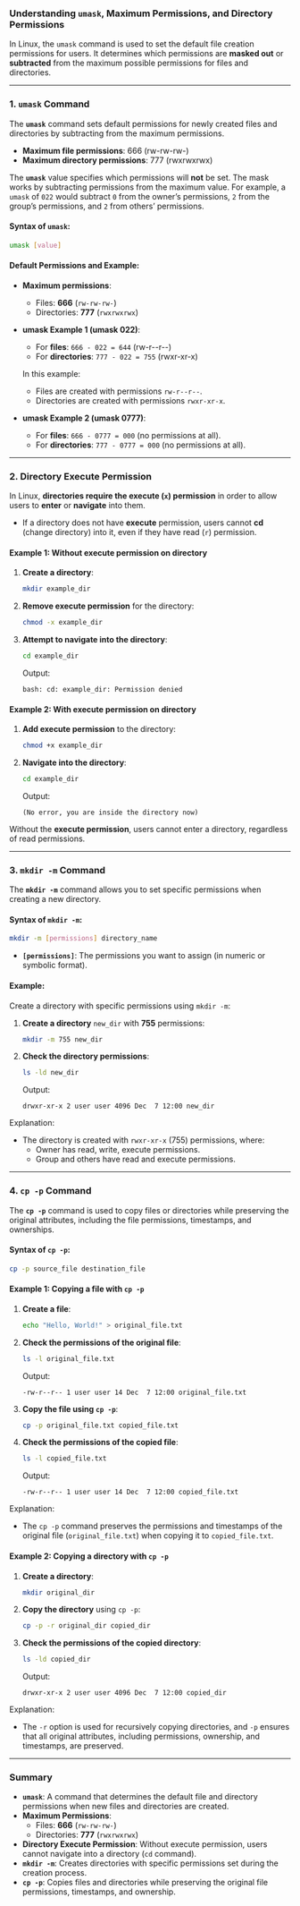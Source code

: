 ### **Understanding `umask`, Maximum Permissions, and Directory Permissions**

In Linux, the `umask` command is used to set the default file creation permissions for users. It determines which permissions are **masked out** or **subtracted** from the maximum possible permissions for files and directories.

---

### **1. `umask` Command**

The **`umask`** command sets default permissions for newly created files and directories by subtracting from the maximum permissions.

- **Maximum file permissions**: 666 (rw-rw-rw-)
- **Maximum directory permissions**: 777 (rwxrwxrwx)

The **`umask`** value specifies which permissions will **not** be set. The mask works by subtracting permissions from the maximum value. For example, a `umask` of `022` would subtract `0` from the owner’s permissions, `2` from the group’s permissions, and `2` from others’ permissions.

#### **Syntax of `umask`:**
```bash
umask [value]
```

#### **Default Permissions and Example:**
- **Maximum permissions**:
  - Files: **666** (`rw-rw-rw-`)
  - Directories: **777** (`rwxrwxrwx`)
  
- **umask Example 1 (umask 022)**:
  - For **files**: `666 - 022 = 644` (rw-r--r--)
  - For **directories**: `777 - 022 = 755` (rwxr-xr-x)
  
  In this example:
  - Files are created with permissions `rw-r--r--`.
  - Directories are created with permissions `rwxr-xr-x`.
  
- **umask Example 2 (umask 0777)**:
  - For **files**: `666 - 0777 = 000` (no permissions at all).
  - For **directories**: `777 - 0777 = 000` (no permissions at all).

---

### **2. Directory Execute Permission**

In Linux, **directories require the execute (`x`) permission** in order to allow users to **enter** or **navigate** into them.

- If a directory does not have **execute** permission, users cannot **cd** (change directory) into it, even if they have read (`r`) permission.

#### **Example 1: Without execute permission on directory**

1. **Create a directory**:
   ```bash
   mkdir example_dir
   ```

2. **Remove execute permission** for the directory:
   ```bash
   chmod -x example_dir
   ```

3. **Attempt to navigate into the directory**:
   ```bash
   cd example_dir
   ```
   Output:
   ```
   bash: cd: example_dir: Permission denied
   ```

#### **Example 2: With execute permission on directory**

1. **Add execute permission** to the directory:
   ```bash
   chmod +x example_dir
   ```

2. **Navigate into the directory**:
   ```bash
   cd example_dir
   ```
   Output:
   ```
   (No error, you are inside the directory now)
   ```

Without the **execute permission**, users cannot enter a directory, regardless of read permissions.

---

### **3. `mkdir -m` Command**

The **`mkdir -m`** command allows you to set specific permissions when creating a new directory.

#### **Syntax of `mkdir -m`**:
```bash
mkdir -m [permissions] directory_name
```

- **`[permissions]`**: The permissions you want to assign (in numeric or symbolic format).

#### **Example:**

Create a directory with specific permissions using `mkdir -m`:

1. **Create a directory** `new_dir` with **755** permissions:
   ```bash
   mkdir -m 755 new_dir
   ```

2. **Check the directory permissions**:
   ```bash
   ls -ld new_dir
   ```

   Output:
   ```
   drwxr-xr-x 2 user user 4096 Dec  7 12:00 new_dir
   ```

Explanation:
- The directory is created with `rwxr-xr-x` (755) permissions, where:
  - Owner has read, write, execute permissions.
  - Group and others have read and execute permissions.

---

### **4. `cp -p` Command**

The **`cp -p`** command is used to copy files or directories while preserving the original attributes, including the file permissions, timestamps, and ownerships.

#### **Syntax of `cp -p`**:
```bash
cp -p source_file destination_file
```

#### **Example 1: Copying a file with `cp -p`**

1. **Create a file**:
   ```bash
   echo "Hello, World!" > original_file.txt
   ```

2. **Check the permissions of the original file**:
   ```bash
   ls -l original_file.txt
   ```

   Output:
   ```
   -rw-r--r-- 1 user user 14 Dec  7 12:00 original_file.txt
   ```

3. **Copy the file using `cp -p`**:
   ```bash
   cp -p original_file.txt copied_file.txt
   ```

4. **Check the permissions of the copied file**:
   ```bash
   ls -l copied_file.txt
   ```

   Output:
   ```
   -rw-r--r-- 1 user user 14 Dec  7 12:00 copied_file.txt
   ```

Explanation:
- The `cp -p` command preserves the permissions and timestamps of the original file (`original_file.txt`) when copying it to `copied_file.txt`.

#### **Example 2: Copying a directory with `cp -p`**

1. **Create a directory**:
   ```bash
   mkdir original_dir
   ```

2. **Copy the directory** using `cp -p`:
   ```bash
   cp -p -r original_dir copied_dir
   ```

3. **Check the permissions of the copied directory**:
   ```bash
   ls -ld copied_dir
   ```

   Output:
   ```
   drwxr-xr-x 2 user user 4096 Dec  7 12:00 copied_dir
   ```

Explanation:
- The `-r` option is used for recursively copying directories, and `-p` ensures that all original attributes, including permissions, ownership, and timestamps, are preserved.

---

### **Summary**

- **`umask`**: A command that determines the default file and directory permissions when new files and directories are created.
- **Maximum Permissions**:
  - Files: **666** (`rw-rw-rw-`)
  - Directories: **777** (`rwxrwxrwx`)
- **Directory Execute Permission**: Without execute permission, users cannot navigate into a directory (`cd` command).
- **`mkdir -m`**: Creates directories with specific permissions set during the creation process.
- **`cp -p`**: Copies files and directories while preserving the original file permissions, timestamps, and ownership.
